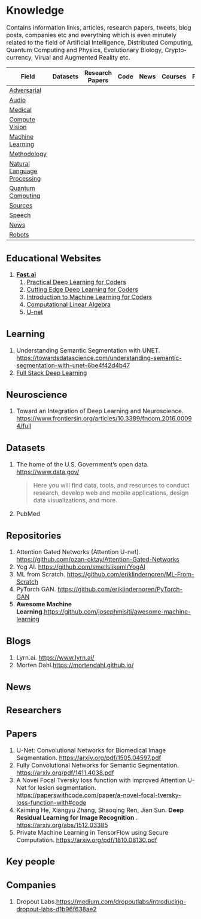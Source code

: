 # Knowledge
<font size = 3>
Contains information links, articles, research papers, tweets, blog posts, companies etc and everything which is even minutely related to the field of Artificial Intelligence, Distributed Computing, Quantum Computing and Physics, Evolutionary Biology, Crypto-currency, Virual and Augmented Reality etc.

|Field| Datasets| Research Papers| Code| News| Courses| People|
|-----|---------|----------------|-----|-----|--------|-------|
|[Adversarial](/Adversarial/README.md)|
|[Audio](/Audio/README.md)|
|[Medical](/Medical/README.md)|
|[Compute Vision](/Computer_Vision/README.md)|
|[Machine Learning](/Machine_Learning/README.md)|
|[Methodology](/Methodology/README.md)|
|[Natural Language Processing](/Natural_Language_Processing/README.md)|
|[Quantum Computing](/Quantum_Computing/README.md)|
|[Sources](/Sources/README.md)|
|[Speech](/Speech/README.md)|
|[News](/News/README.md)|
|[Robots](/Robots/README.md)|


## Educational Websites
1. [**Fast.ai**](https://www.fast.ai/)
    1. [Practical Deep Learning for Coders](http://course.fast.ai/)
    2. [Cutting Edge Deep Learning for Coders](http://course18.fast.ai/part2.html)
    3. [Introduction to Machine Learning for Coders](http://course18.fast.ai/ml)
    4. [Computational Linear Algebra](https://github.com/fastai/numerical-linear-algebra/blob/master/README.md)
    5. [U-net](http://course18.fast.ai/lessons/lesson14.html)
 
 ## Learning
 1. Understanding Semantic Segmentation with UNET. https://towardsdatascience.com/understanding-semantic-segmentation-with-unet-6be4f42d4b47
2.  [Full Stack Deep Learning](https://fullstackdeeplearning.com/march2019)
    
    
## Neuroscience
1. Toward an Integration of Deep Learning and Neuroscience. https://www.frontiersin.org/articles/10.3389/fncom.2016.00094/full


## Datasets
1. The home of the U.S. Government’s open data. https://www.data.gov/
	>Here you will find data, tools, and resources to conduct research, develop web and mobile applications, design data visualizations, and more.
2. PubMed 


## Repositories
1. Attention Gated Networks (Attention U-net). https://github.com/ozan-oktay/Attention-Gated-Networks
2. Yog AI. https://github.com/smellslikeml/YogAI
1. ML from Scratch. https://github.com/eriklindernoren/ML-From-Scratch
2. PyTorch GAN. https://github.com/eriklindernoren/PyTorch-GAN
3. **Awesome Machine Learning**.https://github.com/josephmisiti/awesome-machine-learning <br/>


## Blogs
1. Lyrn.ai. https://www.lyrn.ai/
2. Morten Dahl.https://mortendahl.github.io/
## News

## Researchers

## Papers
1. U-Net: Convolutional Networks for Biomedical Image Segmentation. https://arxiv.org/pdf/1505.04597.pdf
2. Fully Convolutional Networks for Semantic Segmentation. https://arxiv.org/pdf/1411.4038.pdf
3. A Novel Focal Tversky loss function with improved Attention U-Net for lesion segmentation. https://paperswithcode.com/paper/a-novel-focal-tversky-loss-function-with#code
4. Kaiming He, Xiangyu Zhang, Shaoqing Ren, Jian Sun. **Deep Residual Learning for Image Recognition** . https://arxiv.org/abs/1512.03385
1. Private Machine Learning in TensorFlow using Secure Computation. https://arxiv.org/pdf/1810.08130.pdf


## Key people

## Companies
1. Dropout Labs.https://medium.com/dropoutlabs/introducing-dropout-labs-d1b96f638ae2

